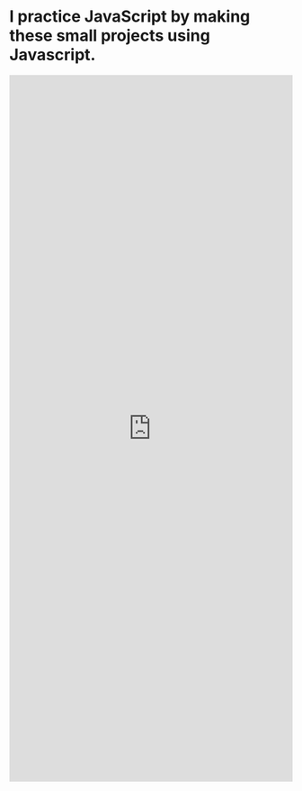 # I practice JavaScript by making these small projects using Javascript.

<iframe src="https://www.linkedin.com/embed/feed/update/urn:li:ugcPost:7094927565718528000" height="1255" width="504" frameborder="0" allowfullscreen="" title="Embedded post"></iframe>
